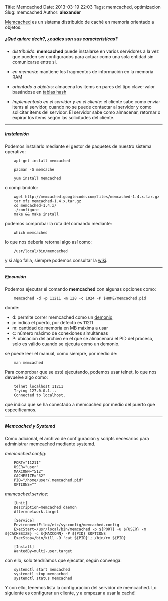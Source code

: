Title: Memcached
Date: 2013-03-19 22:03
Tags: memcached, optimizacion
Slug: memcached
Author: __alexander__

[Memcached][memcached] es un sistema distribuido de caché en memoria orientado a objetos.

##### ¿Qué quiere decir?, ¿cuáles son sus características?

- *distribuido*: **memcached** puede instalarse en varios servidores a la vez que pueden ser configurados para actuar como una sola entidad sin comunicarse entre si.

- *en memoria*: mantiene los fragmentos de información en la memoria RAM

- *orientado a objetos*: almacena los items en pares del tipo clave-valor basándose en [tablas hash][tabla-hash]

- *Implementado en el servidor y en el  cliente*: el cliente sabe como enviar items al servidor, cuando no se puede contactar al servidor y como solicitar items del servidor. El servidor sabe como almacenar, retornar o expirar los items según las solicitudes del cliente.

- - -

##### Instalación

Podemos instalarlo mediante el gestor de paquetes de nuestro sistema operativo:

~~~
    apt-get install memcached

    pacman -S memcache

    yum install memcached
~~~


o compilándolo:

~~~~
    wget http://memcached.googlecode.com/files/memcached-1.4.x.tar.gz
    tar xfz memcached-1.4.x.tar.gz
    cd memcached-1.4.x/
    ./configure
    make && make install 
~~~~

podemos comprobar la ruta del comando mediante:

~~~
    which memcached
~~~

lo que nos debería retornal algo así como:

~~~
    /usr/local/bin/memcached
~~~

y si algo falla, siempre podemos consultar la [wiki][memcached-wiki].

- - -

##### Ejecución

Podemos ejecutar el comando **memcached** con algunas opciones como:

~~~
    memcached -d -p 11211 -m 128 -c 1024 -P $HOME/memcached.pid
~~~

donde:

- d: permite correr memcached como un [demonio][demonio]
- p: indica el puerto, por defecto es 11211
- m: cantidad de memoria en MB máxima a usar
- c: número máximo de conexiones simultáneas
- P: ubicación del archivo en el que se almacenará el PID del proceso, solo es válido cuando se ejecuta como un demonio.

se puede leer el manual, como siempre, por medio de:

~~~
    man memcached
~~~

Para comprobar que se esté ejecutando, podemos usar telnet, lo que nos devuelve algo como:

~~~
    telnet localhost 11211
    Trying 127.0.0.1...
    Connected to localhost.
~~~

que indica que se ha conectado a memcached por medio del puerto que especificamos.

- - -

##### Memcached y Systemd

Como adicional, el archivo de configuración y scripts necesarios para administrar memcached mediante [systemd][systemd-chakra].

*memcached.config:*

~~~
    PORT="11211"
    USER="user"
    MAXCONN="512"
    CACHESIZE="32"
    PID="/home/user/.memcached.pid"
    OPTIONS=""
~~~

*memcached.service:*

~~~
    [Unit]
    Description=memcached daemon
    After=network.target
     
    [Service]
    EnvironmentFile=/etc/sysconfig/memcached.config
    ExecStart=/usr/local/bin/memcached -p ${PORT} -u ${USER} -m ${CACHESIZE} -c ${MAXCONN} -P ${PID} $OPTIONS
    ExecStop=/bin/kill -9 'cat ${PID}'; /bin/rm ${PID}
     
    [Install]
    WantedBy=multi-user.target
~~~

con ello, solo tendríamos que ejecutar, según convenga:

~~~
    systemctl start memcached
    systemctl stop memcached
    systemctl status memcached
~~~

Y con ello, tenemos lista la configuración del servidor de memcached. Lo siguiente es configurar un cliente, y a empezar a usar la caché!

[memcached]: http://memcached.org/
[tabla-hash]: http://es.wikipedia.org/wiki/Tabla_hash
[memcached-wiki]: https://code.google.com/p/memcached/wiki/NewStart
[demonio]: http://es.wikipedia.org/wiki/Demonio_(inform%C3%A1tica)
[systemd-chakra]: http://chakra.sourceforge.net/wiki/index.php/Systemd